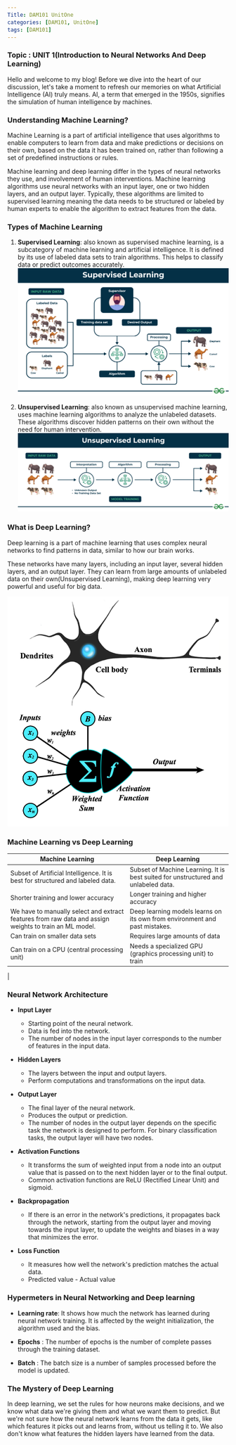 ```yaml
---
Title: DAM101 UnitOne
categories: [DAM101, UnitOne]
tags: [DAM101]
---
```

### Topic : UNIT 1(Introduction to Neural Networks And Deep Learning)

Hello and welcome to my blog! Before we dive into the heart of our discussion, let's take a moment to refresh our memories on what Artificial Intelligence (AI) truly means. AI, a term that emerged in the 1950s, signifies the simulation of human intelligence by machines.

### Understanding Machine Learning?
Machine Learning is a part of artificial intelligence that uses algorithms to enable computers to learn from data and make predictions or decisions on their own, based on the data it has been trained on, rather than following a set of predefined instructions or rules.

Machine learning and deep learning differ in the types of neural networks they use, and involvement of human interventions. Machine learning algorithms use neural networks with an input layer, one or two hidden layers, and an output layer. Typically, these algorithms are limited to supervised learning meaning the data needs to be structured or labeled by human experts to enable the algorithm to extract features from the data.


### Types of Machine Learning
1. **Supervised Learning**: also known as supervised machine learning, is a subcategory of machine learning and artificial intelligence. It is defined by its use of labeled data sets to train algorithms. This helps to classify data or predict outcomes accurately.
![alt text](Supervised-learning.png)

2. **Unsupervised Learning**: also known as unsupervised machine learning, uses machine learning algorithms to analyze the unlabeled datasets. These algorithms discover hidden patterns on their own without the need for human intervention.
![alt text](Unsupervised-learning.png)

### What is Deep Learning?
Deep learning is a part of machine learning that uses complex neural networks to find patterns in data, similar to how our brain works.

These networks have many layers, including an input layer, several hidden layers, and an output layer. They can learn from large amounts of unlabeled data on their own(Unsupervised Learning), making deep learning very powerful and useful for big data.

![alt text](perceptron-with-neuron_1.png)

### Machine Learning vs Deep Learning

 | Machine Learning | Deep Learning |
| ----------- | ----------- |
| Subset of Artificial Intelligence. It is best for structured and labeled data.| Subset of Machine  Learning. It is best suited for unstructured and unlabeled data.
 Shorter training and lower accuracy | Longer training and higher accuracy
 We have to manually select and extract features from raw data and assign weights to train an ML model. | Deep learning models learns on its own from environment and past mistakes.
| Can train on smaller data sets | Requires large amounts of data
| Can train on a CPU (central processing unit) | Needs a specialized GPU (graphics processing unit) to train 
|

### Neural Network Architecture

- **Input Layer**
    - Starting point of the neural network.
    - Data is fed into the network.
    - The number of nodes in the input layer corresponds to the number of features in the input data.

- **Hidden Layers**
    - The layers between the input and output layers.
    - Perform computations and transformations on the input data.

- **Output Layer**
    - The final layer of the neural network.
    - Produces the output or prediction.
    - The number of nodes in the output layer depends on the specific task the network is designed to perform. For binary classification tasks, the output layer will have two nodes.

- **Activation Functions**
    - It transforms the sum of weighted input from a node into an output value that is passed on to the next hidden layer or to the final output.
    - Common activation functions are ReLU (Rectified Linear Unit) and sigmoid.

- **Backpropagation**
    - If there is an error in the network's predictions, it propagates back through the network, starting from the output layer and moving towards the input layer, to update the weights and biases in a way that minimizes the error.

- **Loss Function**
    -  It measures how well the network's prediction matches the actual data.
    - Predicted value - Actual value

### Hypermeters in Neural Networking and Deep learning
-  **Learning rate**: It shows how much the network has learned during neural network training. It is affected by the weight initialization, the algorithm used and the bias.

- **Epochs** : The number of epochs is the number of complete passes through the training dataset.

- **Batch** : The batch size is a number of samples processed before the model is updated.

### The Mystery of Deep Learning

In deep learning, we set the rules for how neurons make decisions, and we know what data we're giving them and what we want them to predict. But we're not sure how the neural network learns from the data it gets, like which features it picks out and learns from, without us telling it to. We also don't know what features the hidden layers have learned from the data.